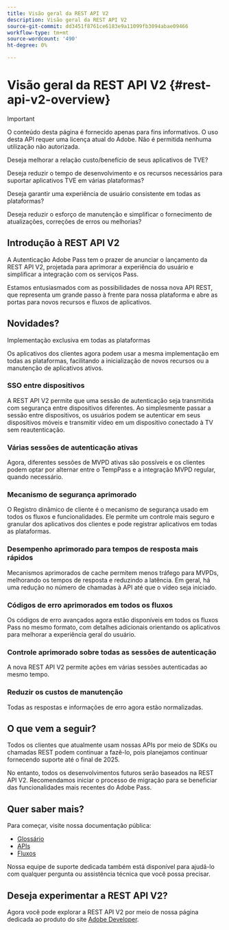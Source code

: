 ```yaml
---
title: Visão geral da REST API V2
description: Visão geral da REST API V2
source-git-commit: dd3451f8761ce6183e9a11099fb3094abae09466
workflow-type: tm+mt
source-wordcount: '490'
ht-degree: 0%

---
```


# Visão geral da REST API V2 {#rest-api-v2-overview}

>[!IMPORTANT]
>
> O conteúdo desta página é fornecido apenas para fins informativos. O uso desta API requer uma licença atual do Adobe. Não é permitida nenhuma utilização não autorizada.

Deseja melhorar a relação custo/benefício de seus aplicativos de TVE?

Deseja reduzir o tempo de desenvolvimento e os recursos necessários para suportar aplicativos TVE em várias plataformas?

Deseja garantir uma experiência de usuário consistente em todas as plataformas?

Deseja reduzir o esforço de manutenção e simplificar o fornecimento de atualizações, correções de erros ou melhorias?

## Introdução à REST API V2

A Autenticação Adobe Pass tem o prazer de anunciar o lançamento da REST API V2, projetada para aprimorar a experiência do usuário e simplificar a integração com os serviços Pass.

Estamos entusiasmados com as possibilidades de nossa nova API REST, que representa um grande passo à frente para nossa plataforma e abre as portas para novos recursos e fluxos de aplicativos.

## Novidades?

Implementação exclusiva em todas as plataformas

Os aplicativos dos clientes agora podem usar a mesma implementação em todas as plataformas, facilitando a inicialização de novos recursos ou a manutenção de aplicativos ativos.

### SSO entre dispositivos

A REST API V2 permite que uma sessão de autenticação seja transmitida com segurança entre dispositivos diferentes. Ao simplesmente passar a sessão entre dispositivos, os usuários podem se autenticar em seus dispositivos móveis e transmitir vídeo em um dispositivo conectado à TV sem reautenticação.

### Várias sessões de autenticação ativas

Agora, diferentes sessões de MVPD ativas são possíveis e os clientes podem optar por alternar entre o TempPass e a integração MVPD regular, quando necessário.

### Mecanismo de segurança aprimorado

O Registro dinâmico de cliente é o mecanismo de segurança usado em todos os fluxos e funcionalidades. Ele permite um controle mais seguro e granular dos aplicativos dos clientes e pode registrar aplicativos em todas as plataformas.

### Desempenho aprimorado para tempos de resposta mais rápidos

Mecanismos aprimorados de cache permitem menos tráfego para MVPDs, melhorando os tempos de resposta e reduzindo a latência. Em geral, há uma redução no número de chamadas à API até que o vídeo seja iniciado.

### Códigos de erro aprimorados em todos os fluxos

Os códigos de erro avançados agora estão disponíveis em todos os fluxos Pass no mesmo formato, com detalhes adicionais orientando os aplicativos para melhorar a experiência geral do usuário.

### Controle aprimorado sobre todas as sessões de autenticação

A nova REST API V2 permite ações em várias sessões autenticadas ao mesmo tempo.

### Reduzir os custos de manutenção

Todas as respostas e informações de erro agora estão normalizadas.

## O que vem a seguir?

Todos os clientes que atualmente usam nossas APIs por meio de SDKs ou chamadas REST podem continuar a fazê-lo, pois planejamos continuar fornecendo suporte até o final de 2025.

No entanto, todos os desenvolvimentos futuros serão baseados na REST API V2. Recomendamos iniciar o processo de migração para se beneficiar das funcionalidades mais recentes do Adobe Pass.

## Quer saber mais?

Para começar, visite nossa documentação pública:

- [Glossário](rest-api-v2-glossary.md)
- [APIs](./apis/rest-api-v2-apis-overview.md)
- [Fluxos](./flows/rest-api-v2-flows-overview.md)

Nossa equipe de suporte dedicada também está disponível para ajudá-lo com qualquer pergunta ou assistência técnica que você possa precisar.

## Deseja experimentar a REST API V2?

Agora você pode explorar a REST API V2 por meio de nossa página dedicada ao produto do site [Adobe Developer](https://developer.adobe.com/adobe-pass/).
